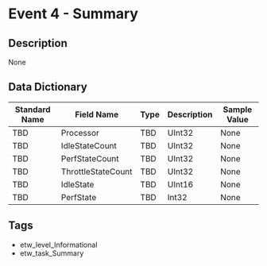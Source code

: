 # Event 4 - Summary

## Description
None

## Data Dictionary
|Standard Name|Field Name|Type|Description|Sample Value|
|---|---|---|---|---|
|TBD|Processor|TBD|UInt32|None|None|
|TBD|IdleStateCount|TBD|UInt32|None|None|
|TBD|PerfStateCount|TBD|UInt32|None|None|
|TBD|ThrottleStateCount|TBD|UInt32|None|None|
|TBD|IdleState|TBD|UInt16|None|None|
|TBD|PerfState|TBD|Int32|None|None|

## Tags
* etw_level_Informational
* etw_task_Summary